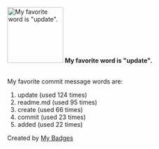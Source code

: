 <img src="https://my-badges.github.io/my-badges/favorite-word.png" alt="My favorite word is &quot;update&quot;." title="My favorite word is &quot;update&quot;." width="128">
<strong>My favorite word is &quot;update&quot;.</strong>
<br><br>

My favorite commit message words are:

1. update (used 124 times)
2. readme.md (used 95 times)
3. create (used 66 times)
4. commit (used 23 times)
5. added (used 22 times)


Created by <a href="https://github.com/my-badges/my-badges">My Badges</a>